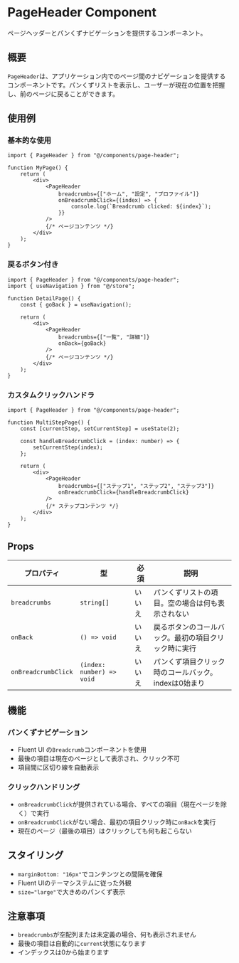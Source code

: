 # PageHeader Component

ページヘッダーとパンくずナビゲーションを提供するコンポーネント。

## 概要

`PageHeader`は、アプリケーション内でのページ間のナビゲーションを提供するコンポーネントです。パンくずリストを表示し、ユーザーが現在の位置を把握し、前のページに戻ることができます。

## 使用例

### 基本的な使用

```tsx
import { PageHeader } from "@/components/page-header";

function MyPage() {
    return (
        <div>
            <PageHeader
                breadcrumbs={["ホーム", "設定", "プロファイル"]}
                onBreadcrumbClick={(index) => {
                    console.log(`Breadcrumb clicked: ${index}`);
                }}
            />
            {/* ページコンテンツ */}
        </div>
    );
}
```

### 戻るボタン付き

```tsx
import { PageHeader } from "@/components/page-header";
import { useNavigation } from "@/store";

function DetailPage() {
    const { goBack } = useNavigation();

    return (
        <div>
            <PageHeader
                breadcrumbs={["一覧", "詳細"]}
                onBack={goBack}
            />
            {/* ページコンテンツ */}
        </div>
    );
}
```

### カスタムクリックハンドラ

```tsx
import { PageHeader } from "@/components/page-header";

function MultiStepPage() {
    const [currentStep, setCurrentStep] = useState(2);

    const handleBreadcrumbClick = (index: number) => {
        setCurrentStep(index);
    };

    return (
        <div>
            <PageHeader
                breadcrumbs={["ステップ1", "ステップ2", "ステップ3"]}
                onBreadcrumbClick={handleBreadcrumbClick}
            />
            {/* ステップコンテンツ */}
        </div>
    );
}
```

## Props

| プロパティ | 型 | 必須 | 説明 |
|-----------|------|------|------|
| `breadcrumbs` | `string[]` | いいえ | パンくずリストの項目。空の場合は何も表示されない |
| `onBack` | `() => void` | いいえ | 戻るボタンのコールバック。最初の項目クリック時に実行 |
| `onBreadcrumbClick` | `(index: number) => void` | いいえ | パンくず項目クリック時のコールバック。indexは0始まり |

## 機能

### パンくずナビゲーション
- Fluent UI の`Breadcrumb`コンポーネントを使用
- 最後の項目は現在のページとして表示され、クリック不可
- 項目間に区切り線を自動表示

### クリックハンドリング
- `onBreadcrumbClick`が提供されている場合、すべての項目（現在ページを除く）で実行
- `onBreadcrumbClick`がない場合、最初の項目クリック時に`onBack`を実行
- 現在のページ（最後の項目）はクリックしても何も起こらない

## スタイリング

- `marginBottom: "16px"`でコンテンツとの間隔を確保
- Fluent UIのテーマシステムに従った外観
- `size="large"`で大きめのパンくず表示

## 注意事項

- `breadcrumbs`が空配列または未定義の場合、何も表示されません
- 最後の項目は自動的に`current`状態になります
- インデックスは0から始まります
